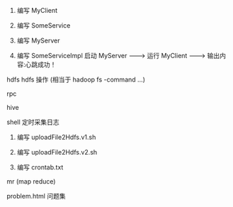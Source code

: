 1. 编写 MyClient

2. 编写 SomeService

3. 编写 MyServer

4. 编写 SomeServiceImpl
启动 MyServer ---> 运行 MyClient ---> 输出内容:心跳成功！

hdfs hdfs 操作 (相当于 hadoop fs -command ...)

rpc

hive

shell 定时采集日志
1. 编写 uploadFile2Hdfs.v1.sh

2. 编写 uploadFile2Hdfs.v2.sh

3. 编写 crontab.txt

mr (map reduce)

problem.html 问题集